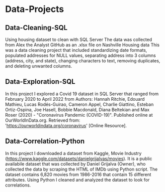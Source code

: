 # Data-Projects

## Data-Cleaning-SQL
Using housing dataset to clean with SQL Server
The data was collected from Alex the Analyst GitHub as an .xlsx file on Nashville Housing data
This was a data cleaning project that included standardizing date formats, populated addresses for NULL values, 
separating address into 3 columns (address, city, and state), changing characters to text, removing duplicates,
and deleting unwanted columns. 

## Data-Exploration-SQL
In this project I explored a Covid 19 dataset in SQL Server that ranged from February 2020 to April 2022 from Authors: Hannah Ritchie, Edouard Mathieu, Lucas Rodés-Guirao, Cameron Appel, Charlie Giattino, Esteban Ortiz-Ospina, Joe Hasell, Bobbie Macdonald, Diana Beltekian and Max Roser (2020) - "Coronavirus Pandemic (COVID-19)". Published online at OurWorldInData.org. Retrieved from: 'https://ourworldindata.org/coronavirus' [Online Resource].

## Data-Correlation-Python
In this project I downloaded a dataset from Kaggle, Movie Industry (https://www.kaggle.com/datasets/danielgrijalvas/movies).  It is a public availabile dataset that was collected by Daniel Grijalva (Owner), who collected the data by scraping the HTML of IMDb using Python script.  The dataset contains 6,820 movies from 1986-2016 that contain 15 different attributes.  Using Python I cleaned and analyzed the dataset to look for correlations. 
